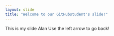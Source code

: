 ```yaml
---
layout: slide
title: "Welcome to our GitHubstudent's slide!"
---
```

This is my slide Alan 
Use the left arrow to go back!
